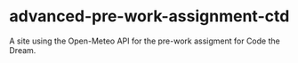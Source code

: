 # advanced-pre-work-assignment-ctd
A site using the Open-Meteo API for the pre-work assigment for Code the Dream.
